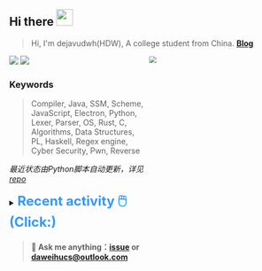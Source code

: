 ## Hi there <img src="https://raw.githubusercontent.com/MartinHeinz/MartinHeinz/master/wave.gif" width="30px">

> Hi, I'm dejavudwh(HDW), A college student from China. **[Blog](https://www.cnblogs.com/secoding)** 

![](https://komarev.com/ghpvc/?username=dejavudwh)
<img src="https://img.shields.io/badge/BLOG-dejavudwh-blue"><a href="https://www.cnblogs.com/secoding/"></a></img>
<img align="right" width="50%" src="https://github-readme-stats.vercel.app/api?username=dejavudwh&show_icons=true&theme=onedark&count_private=true" style="zoom: 80%;" /> 

### Keywords 

> Compiler, Java, SSM, Scheme, JavaScript, Electron, Python, Lexer, Parser, OS, Rust, C, Algorithms, Data Structures, PL, Haskell, Regex engine, Cyber Security, Pwn, Reverse

*最近状态由Python脚本自动更新，详见<a href="https://github.com/dejavudwh/dejavudwh"> repo</a>*

<details>

  <summary><font size="5.5" color="#3399FF"><b>Recent activity 🖱️(Click:)</b></font></summary>

  - <details open>

    <summary><font size="3.5" color="#3399FF"><b>Recent Post 🖱️</b></font></summary>
    <br>
    <table>
    <tr>
    <td>
    <!-- ZHIHUPOSTS:START --> 

    <!-- ZHIHUPOSTS:END -->
    </td>
    <td>
    <!-- GITHUB:START -->

    - [dejavudwh starred phith0n/Mind-Map](https://github.com/phith0n/Mind-Map) - 2021-09-08T09:20:49Z
    - [dejavudwh pushed to master in dejavudwh/Sachet](https://github.com/dejavudwh/Sachet/compare/a975bfa05c...16ec5a0afb) - 2021-09-07T10:44:08Z
    - [dejavudwh pushed to master in dejavudwh/Sachet](https://github.com/dejavudwh/Sachet/compare/dfd024e9d9...a975bfa05c) - 2021-09-07T09:04:55Z
    - [dejavudwh pushed to master in dejavudwh/Sachet](https://github.com/dejavudwh/Sachet/compare/f5f23a5367...dfd024e9d9) - 2021-09-07T05:53:31Z
    - [dejavudwh pushed to master in dejavudwh/Sachet](https://github.com/dejavudwh/Sachet/compare/1c50cb3cfe...f5f23a5367) - 2021-09-07T03:49:16Z
    <!-- GITHUB:END -->
    </td>
    </tr>
    </table>
  </details>

</details>

> #### 💬 Ask me anything：[issue](https://github.com/dejavudwh/dejavudwh/issues) or [daweihucs@outlook.com](mailto:daweihucs@outlook.com)